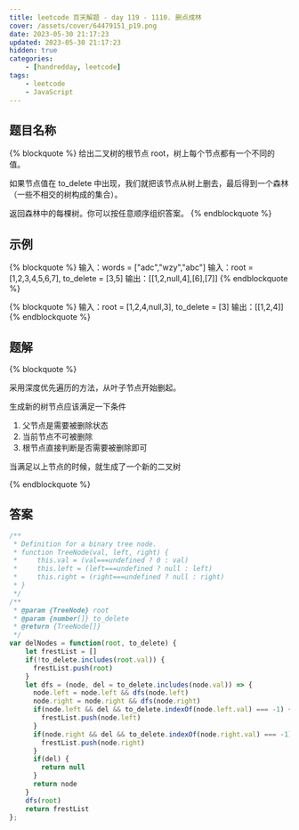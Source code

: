 ```yaml
---
title: leetcode 百天解题 - day 119 - 1110. 删点成林
cover: /assets/cover/64479151_p19.png
date: 2023-05-30 21:17:23
updated: 2023-05-30 21:17:23
hidden: true
categories:
    - [handredday, leetcode]
tags:
    - leetcode
    - JavaScript
---
```



## 题目名称

{% blockquote %}
给出二叉树的根节点 root，树上每个节点都有一个不同的值。

如果节点值在 to_delete 中出现，我们就把该节点从树上删去，最后得到一个森林（一些不相交的树构成的集合）。

返回森林中的每棵树。你可以按任意顺序组织答案。
{% endblockquote %}

## 示例

{% blockquote %}
输入：words = ["adc","wzy","abc"]
输入：root = [1,2,3,4,5,6,7], to_delete = [3,5]
输出：[[1,2,null,4],[6],[7]]
{% endblockquote %}

{% blockquote %}
输入：root = [1,2,4,null,3], to_delete = [3]
输出：[[1,2,4]]
{% endblockquote %}


## 题解


{% blockquote %}

采用深度优先遍历的方法，从叶子节点开始删起。

生成新的树节点应该满足一下条件

1. 父节点是需要被删除状态
2. 当前节点不可被删除
3. 根节点直接判断是否需要被删除即可

当满足以上节点的时候，就生成了一个新的二叉树

{% endblockquote %}

## 答案

~~~js
/**
 * Definition for a binary tree node.
 * function TreeNode(val, left, right) {
 *     this.val = (val===undefined ? 0 : val)
 *     this.left = (left===undefined ? null : left)
 *     this.right = (right===undefined ? null : right)
 * }
 */
/**
 * @param {TreeNode} root
 * @param {number[]} to_delete
 * @return {TreeNode[]}
 */
var delNodes = function(root, to_delete) {
    let frestList = []
    if(!to_delete.includes(root.val)) {
      frestList.push(root)
    }
    let dfs = (node, del = to_delete.includes(node.val)) => {
      node.left = node.left && dfs(node.left)
      node.right = node.right && dfs(node.right)
      if(node.left && del && to_delete.indexOf(node.left.val) === -1) {
        frestList.push(node.left)
      }
      if(node.right && del && to_delete.indexOf(node.right.val) === -1) {
        frestList.push(node.right)
      }
      if(del) {
        return null
      }
      return node
    }
    dfs(root)
    return frestList
};
~~~